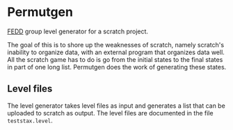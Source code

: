 # Permutgen

[FEDD](https://github.com/jsalzbergedu/FEDD2017.git) group level generator for a scratch project.

The goal of this is to shore up the weaknesses of scratch, namely
scratch's inability to organize data, with an external program that
organizes data well. All the scratch game has to do is go from the initial
states to the final states in part of one long list. Permutgen does 
the work of generating these states.

## Level files

The level generator takes level files as input and generates a list
that can be uploaded to scratch as output. The level files are documented
in the file `teststax.level`.
